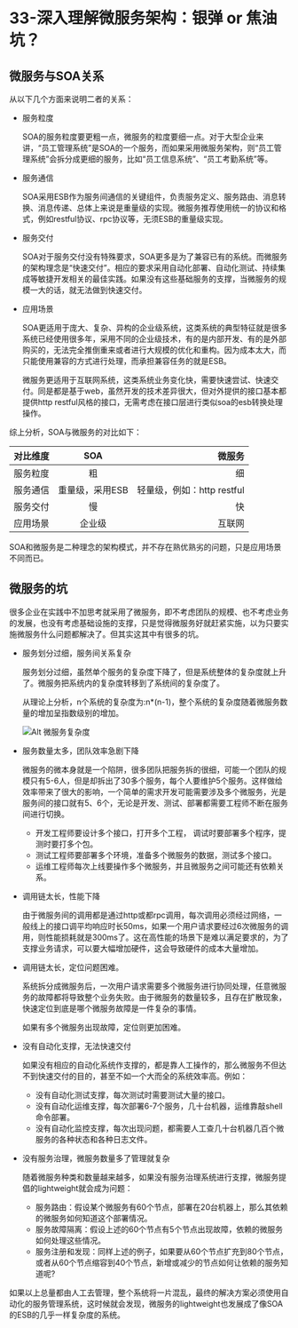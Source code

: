 # 33-深入理解微服务架构：银弹 or 焦油坑？

## 微服务与SOA关系

从以下几个方面来说明二者的关系：

- 服务粒度

    SOA的服务粒度要更粗一点，微服务的粒度要细一点。对于大型企业来讲，“员工管理系统”是SOA的一个服务，而如果采用微服务架构，则“员工管理系统”会拆分成更细的服务，比如“员工信息系统”、“员工考勤系统”等。

- 服务通信

    SOA采用ESB作为服务间通信的关键组件，负责服务定义、服务路由、消息转换、消息传递、总体上来说是重量级的实现。微服务推荐使用统一的协议和格式，例如restful协议、rpc协议等，无须ESB的重量级实现。

- 服务交付

    SOA对于服务交付没有特殊要求，SOA更多是为了兼容已有的系统。而微服务的架构理念是“快速交付”。相应的要求采用自动化部署、自动化测试、持续集成等敏捷开发相关的最佳实践。如果没有这些基础服务的支撑，当微服务的规模一大的话，就无法做到快速交付。

- 应用场景

    SOA更适用于庞大、复杂、异构的企业级系统，这类系统的典型特征就是很多系统已经使用很多年，采用不同的企业级技术，有的是内部开发、有的是外部购买的，无法完全推倒重来或者进行大规模的优化和重构。因为成本太大，而只能使用兼容的方式进行处理，而承担兼容任务的就是ESB。

    微服务更适用于互联网系统，这类系统业务变化快，需要快速尝试、快速交付。同是都是基于web，虽然开发的技术差异很大，但对外提供的接口基本都提供http restful风格的接口，无需考虑在接口层进行类似soa的esb转换处理操作。

综上分析，SOA与微服务的对比如下：

| 对比维度 | SOA | 微服务 |
|---------|:----:| ----:|
|服务粒度|粗| 细|
|服务通信|重量级，采用ESB| 轻量级，例如：http restful|
|服务交付|慢|快|
|应用场景|企业级|互联网|

SOA和微服务是二种理念的架构模式，并不存在熟优熟劣的问题，只是应用场景不同而已。


## 微服务的坑

很多企业在实践中不加思考就采用了微服务，即不考虑团队的规模、也不考虑业务的发展，也没有考虑基础设施的支撑，只是觉得微服务好就赶紧实施，以为只要实施微服务什么问题都解决了。但其实这其中有很多的坑。

- 服务划分过细，服务间关系复杂

    服务划分过细，虽然单个服务的复杂度下降了，但是系统整体的复杂度就上升了。微服务把系统内的复杂度转移到了系统间的复杂度了。

    从理论上分析，n个系统的复杂度为:n*(n-1)，整个系统的复杂度随着微服务数量的增加呈指数级别的增加。

    ![Alt 微服务复杂度](1027-1.png)

- 服务数量太多，团队效率急剧下降

    微服务的微本身就是一个陷阱，很多团队把服务拆的很细，可能一个团队的规模只有5-6人，但是却拆出了30多个服务，每个人要维护5个服务。这样做给效率带来了很大的影响，一个简单的需求开发可能需要涉及多个微服务，光是服务间的接口就有5、6个，无论是开发、测试、部署都需要工程师不断在服务间进行切换。

    - 开发工程师要设计多个接口，打开多个工程， 调试时要部署多个程序，提测时要打多个包。
    - 测试工程师要部署多个环境，准备多个微服务的数据，测试多个接口。
    - 运维工程师每次上线要操作多个微服务，并且微服务之间可能还有依赖关系。

- 调用链太长，性能下降

    由于微服务间的调用都是通过http或都rpc调用，每次调用必须经过网络，一般线上的接口调平均响应时长50ms，如果一个用户请求要经过6次微服务的调用，则性能损耗就是300ms了。这在高性能的场景下是难以满足要求的，为了支撑业务请求，可以要大幅增加硬件，这会导致硬件的成本大量增加。

- 调用链太长，定位问题困难。

    系统拆分成微服务后，一次用户请求需要多个微服务进行协同处理，任意微服务的故障都将导致整个业务失败。由于微服务的数量较多，且存在扩散现象，快速定位到底是哪个微服务故障是一件复杂的事情。

    如果有多个微服务出现故障，定位则更加困难。
  
- 没有自动化支撑，无法快速交付
  
    如果没有相应的自动化系统作支撑的，都是靠人工操作的，那么微服务不但达不到快速交付的目的，甚至不如一个大而全的系统效率高。例如：

    - 没有自动化测试支撑，每次测试时需要测试大量的接口。
    - 没有自动化运维支撑，每次部署6-7个服务，几十台机器，运维靠敲shell命令部署。
    - 没有自动化监控支撑，每次出现问题，都需要人工查几十台机器几百个微服务的各种状态和各种日志文件。

- 没有服务治理，微服务数量多了管理就复杂

    随着微服务种类和数量越来越多，如果没有服务治理系统进行支撑，微服务提倡的lightweight就会成为问题：
    - 服务路由：假设某个微服务有60个节点，部署在20台机器上，那么其依赖的微服务如何知道这个部署情况。
    - 服务故障隔离：假设上述的60个节点有5个节点出现故障，依赖的微服务如何处理这些情况。
    - 服务注册和发现：同样上述的例子，如果要从60个节点扩充到80个节点，或者从60个节点缩容到40个节点，新增或减少的节点如何让依赖的服务知道呢?
  
如果以上总量都由人工去管理，整个系统将一片混乱，最终的解决方案必须使用自动化的服务管理系统，这时候就会发现，微服务的lightweight也发展成了像SOA的ESB的几乎一样复杂度的系统。